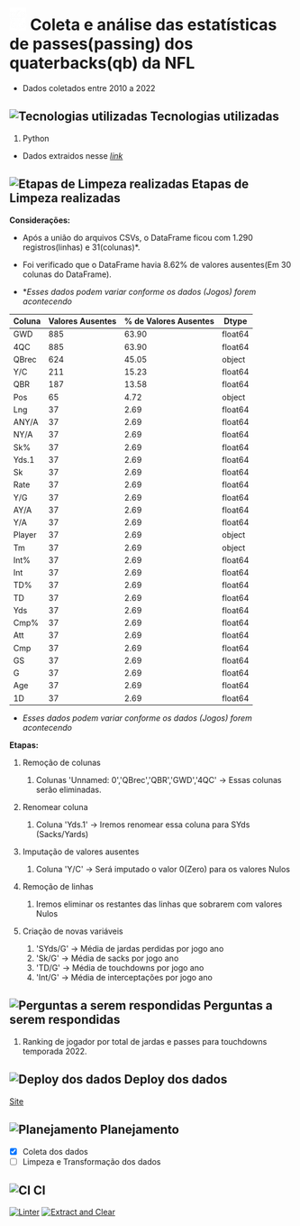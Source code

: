 # ![NFL](./Image/NFL2-PNG.png "San Juan Mountains") Coleta e análise das estatísticas de passes(passing) dos quaterbacks(qb) da NFL

- Dados coletados entre 2010 a 2022

## ![Tecnologias utilizadas](https://cdn-icons-png.flaticon.com/24/5460/5460163.png) Tecnologias utilizadas

1. Python

- Dados extraidos nesse *[link](https://www.pro-football-reference.com/years/2022/passing.htm)*

## ![Etapas de Limpeza realizadas](https://cdn-icons-png.flaticon.com/24/6104/6104865.png) Etapas de Limpeza realizadas

**Considerações:**

- Após a união do arquivos CSVs, o DataFrame ficou com 1.290 registros(linhas) e 31(colunas)*.
- Foi verificado que o DataFrame havia 8.62% de valores ausentes(Em 30 colunas do DataFrame).

- **Esses dados podem variar conforme os dados (Jogos) forem acontecendo*

| Coluna | Valores Ausentes | % de Valores Ausentes | Dtype |
| ------ | ---------------- | --------------------- | ----- |
| GWD | 885 | 63.90 | float64 |
| 4QC | 885 | 63.90 | float64 |
| QBrec | 624 | 45.05 | object |
| Y/C | 211 | 15.23 | float64 |
| QBR | 187 | 13.58 | float64 |
| Pos | 65 | 4.72 | object |
| Lng | 37 | 2.69 | float64 |
| ANY/A | 37 | 2.69 | float64 |
| NY/A | 37 | 2.69 | float64 |
| Sk% | 37 | 2.69 | float64 |
| Yds.1 | 37 | 2.69 | float64 |
| Sk | 37 | 2.69 | float64 |
| Rate | 37 | 2.69 | float64 |
| Y/G | 37 | 2.69 | float64 |
| AY/A | 37 | 2.69 | float64 |
| Y/A | 37 | 2.69 | float64 |
| Player | 37 | 2.69 | object |
| Tm | 37 | 2.69 | object |
| Int% | 37 | 2.69 | float64 |
| Int | 37 | 2.69 | float64 |
| TD% | 37 | 2.69 | float64 |
| TD | 37 | 2.69 | float64 |
| Yds | 37 | 2.69 | float64 |
| Cmp% | 37 | 2.69 | float64 |
| Att | 37 | 2.69 | float64 |
| Cmp | 37 | 2.69 | float64 |
| GS | 37 | 2.69 | float64 |
| G | 37 | 2.69 | float64 |
| Age | 37 | 2.69 | float64 |
| 1D | 37 | 2.69 | float64 |

- *Esses dados podem variar conforme os dados (Jogos) forem acontecendo*

**Etapas:**

1. Remoção de colunas

    1. Colunas 'Unnamed: 0','QBrec','QBR','GWD','4QC' -> Essas colunas serão eliminadas.

2. Renomear coluna

    1. Coluna 'Yds.1' -> Iremos renomear essa coluna para SYds (Sacks/Yards)

3. Imputação de valores ausentes

    1. Coluna 'Y/C' -> Será imputado o valor 0(Zero) para os valores Nulos

4. Remoção de linhas

    1. Iremos eliminar os restantes das linhas que sobrarem com valores Nulos

5. Criação de novas variáveis

    1. 'SYds/G' -> Média de jardas perdidas por jogo ano
    2. 'Sk/G' -> Média de sacks por jogo ano
    3. 'TD/G' -> Média de touchdowns por jogo ano
    4. 'Int/G' -> Média de interceptações por jogo ano

## ![Perguntas a serem respondidas](https://cdn-icons-png.flaticon.com/24/4501/4501315.png) Perguntas a serem respondidas

1. Ranking de jogador por total de jardas e passes para touchdowns temporada 2022.

## ![Deploy dos dados](https://cdn-icons-png.flaticon.com/24/1508/1508878.png) Deploy dos dados

[Site](http)

## ![Planejamento](https://cdn-icons-png.flaticon.com/24/5341/5341024.png) Planejamento

- [x] Coleta dos dados
- [ ] Limpeza e Transformação dos dados

## ![CI](https://cdn-icons-png.flaticon.com/24/6577/6577286.png) CI

[![Linter](https://github.com/Prog-LucasAlves/AED_NFL/actions/workflows/Linter.yml/badge.svg)](https://github.com/Prog-LucasAlves/AED_NFL/actions/workflows/Linter.yml)
[![Extract and Clear](https://github.com/Prog-LucasAlves/AED_NFL/actions/workflows/Extract_and_Clear.yml/badge.svg)](https://github.com/Prog-LucasAlves/AED_NFL/actions/workflows/Extract_and_Clear.yml)
